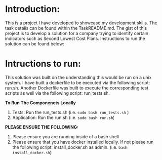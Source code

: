 # Introduction:

This is a project I have developed to showcase my development skills. The task details can be found within the TaskREADME.md. The gist of this project is to develop a solution for a company trying to identify certain indicators such as Second Lowest Cost Plans. Instructions to run the solution can be found below: 

# Intructions to run: 
    
This solution was built on the understanding this would be run on a unix system. I have built a dockerfile to be executed via the following script: run.sh. Another Dockerfile was built to execute the corresponding test scripts as well via the following script: run_tests.sh.

**To Run The Componenets Locally**
1. Tests:
Run the run_tests.sh (i.e. ``sudo bash run_tests.sh`` )
2. Application:
Run the run.sh (i.e. ``sudo bash run.sh``)

**PLEASE ENSURE THE FOLLOWING:**

1. Please ensure you are running inside of a bash shell
2. Please ensure that you have docker installed locally. If not please run the following script: install_docker.sh as admin. (i.e. ``bash install_docker.sh``)

    
